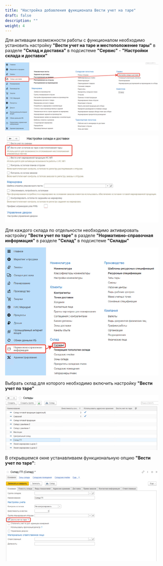 ```yaml
---
title: "Настройка добавления функционала Вести учет на таре"
draft: false
description: ""
weight: 4
---
```


Для активации возможности работы с функционалом необходимо установить настройку **"Вести учет на таре и местоположение тары"** в разделе **"Склад и доставка"** в подсистеме **"Сервис"** - **"Настройки склада и доставки"**

[![1][1]][1]

[![2][2]][2]

Для каждого склада по отдельности необходимо активировать настройку **"Вести учет по таре"** в разделе **"Нормативно-справочная информация"** в разделе **"Склад"** в подсистеме **"Склады"**

[![3][3]][3]

Выбрать склад для которого необходимо включить настройку **"Вести учет по таре"**

[![4][4]][4]

В открывшемся окне устанавливаем функциональную опцию **"Вести учет по таре"**:

[![5][5]][5]

[1]: 1.png
[2]: 2.png
[3]: 3.png
[4]: 4.png
[5]: 5.png
